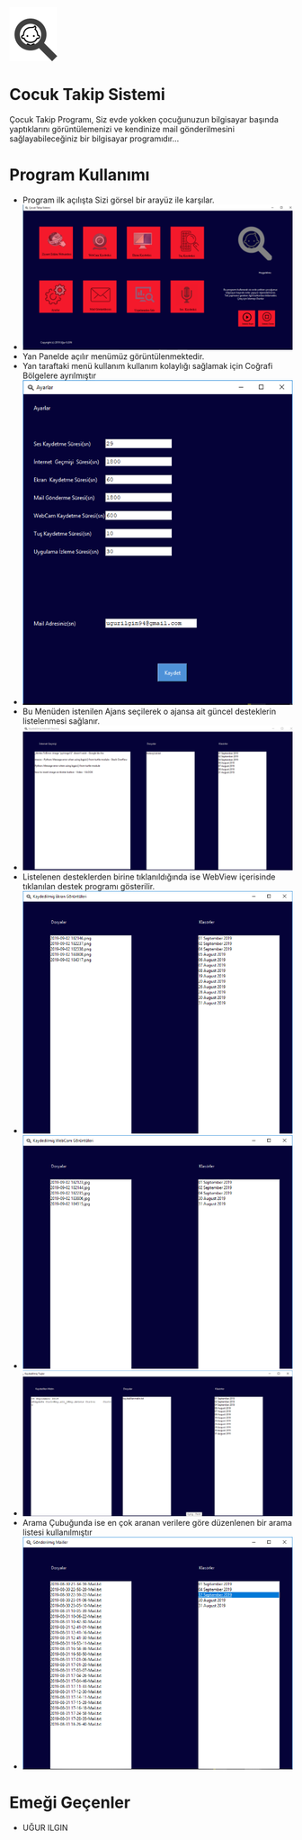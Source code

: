 
![logo](/img/iconum.png)
# Cocuk Takip Sistemi

Çocuk Takip Programı, Siz evde yokken çocuğunuzun bilgisayar başında yaptıklarını görüntülemenizi ve kendinize mail gönderilmesini sağlayabileceğiniz bir bilgisayar programıdır...



# Program Kullanımı
* Program ilk açılışta Sizi görsel bir arayüz ile karşılar. 
* ![logo](/Ekran-SS/1.png)
* Yan Panelde açılır menümüz görüntülenmektedir.
* Yan taraftaki menü kullanım kullanım kolaylığı sağlamak için Coğrafi Bölgelere ayrılmıştır
*  ![logo](/Ekran-SS/6.png)
* Bu Menüden istenilen Ajans seçilerek o ajansa ait güncel desteklerin listelenmesi sağlanır.
*  ![logo](/Ekran-SS/2.png)
* Listelenen desteklerden birine tıklanıldığında ise WebView içerisinde tıklanılan destek programı gösterilir.
*  ![logo](/Ekran-SS/3.png)
*  ![logo](/Ekran-SS/4.png)
*  ![logo](/Ekran-SS/5.png)
* Arama Çubuğunda ise en çok aranan verilere göre düzenlenen bir arama listesi kullanılmıştır
*  ![logo](/Ekran-SS/7.png)

# Emeği Geçenler
* UĞUR ILGIN

